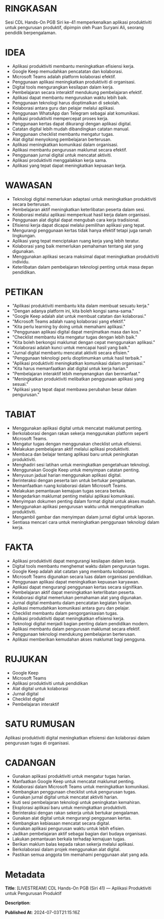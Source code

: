 # RINGKASAN
Sesi CDL Hands-On PGB Siri ke-41 memperkenalkan aplikasi produktiviti untuk pengurusan produktif, dipimpin oleh Puan Suryani Ali, seorang pendidik berpengalaman.

# IDEA
- Aplikasi produktiviti membantu meningkatkan efisiensi kerja.
- Google Keep memudahkan pencatatan dan kolaborasi.
- Microsoft Teams adalah platform kolaborasi efektif.
- Penggunaan aplikasi meningkatkan produktiviti di organisasi.
- Digital tools mengurangkan kesilapan dalam kerja.
- Pembelajaran secara interaktif mendukung pembelajaran efektif.
- Aplikasi dapat membantu menguruskan waktu lebih baik.
- Penggunaan teknologi harus dioptimalkan di sekolah.
- Kolaborasi antara guru dan pelajar melalui aplikasi.
- Penggunaan WhatsApp dan Telegram sebagai alat komunikasi.
- Aplikasi produktiviti mempercepat proses kerja.
- Penggunaan kertas dapat dikurangi dengan aplikasi digital.
- Catatan digital lebih mudah dibandingkan catatan manual.
- Penggunaan checklist membantu mengatur tugas.
- Alat digital menyokong pembelajaran berterusan.
- Aplikasi meningkatkan komunikasi dalam organisasi.
- Aplikasi membantu pengurusan maklumat secara efektif.
- Penggunaan jurnal digital untuk mencatat aktiviti.
- Aplikasi produktiviti menggalakkan kerja sama.
- Aplikasi yang tepat dapat meningkatkan kepuasan kerja.

# WAWASAN
- Teknologi digital memerlukan adaptasi untuk meningkatkan produktiviti secara berterusan.
- Pembelajaran aktif meningkatkan keterlibatan peserta dalam sesi.
- Kolaborasi melalui aplikasi memperkuat hasil kerja dalam organisasi.
- Penggunaan alat digital dapat mengubah cara kerja tradisional.
- Efisiensi kerja dapat dicapai melalui pemilihan aplikasi yang tepat.
- Mengurangi penggunaan kertas tidak hanya efektif tetapi juga ramah lingkungan.
- Aplikasi yang tepat menciptakan ruang kerja yang lebih teratur.
- Kolaborasi yang baik memerlukan pemahaman tentang alat yang digunakan.
- Menggunakan aplikasi secara maksimal dapat meningkatkan produktiviti individu.
- Keterlibatan dalam pembelajaran teknologi penting untuk masa depan pendidikan.

# PETIKAN
- "Aplikasi produktiviti membantu kita dalam membuat sesuatu kerja."
- "Dengan adanya platform ini, kita boleh kongsi sama-sama."
- "Google Keep adalah alat untuk membuat catatan dan kolaborasi."
- "Microsoft Teams adalah ruang kolaborasi yang efektif."
- "Kita perlu learning by doing untuk memahami aplikasi."
- "Penggunaan aplikasi digital dapat menjimatkan masa dan kos."
- "Checklist membantu kita mengatur tugas dengan lebih baik."
- "Kita boleh berkongsi maklumat dengan cepat menggunakan aplikasi."
- "Kolaborasi adalah kunci untuk mencapai hasil yang baik."
- "Jurnal digital membantu mencatat aktiviti secara efisien."
- "Penggunaan teknologi perlu dioptimumkan untuk hasil terbaik."
- "Aplikasi produktiviti meningkatkan komunikasi dalam organisasi."
- "Kita harus memanfaatkan alat digital untuk kerja harian."
- "Pembelajaran interaktif lebih menyenangkan dan bermanfaat."
- "Meningkatkan produktiviti melibatkan penggunaan aplikasi yang sesuai."
- "Aplikasi yang tepat dapat membawa perubahan besar dalam pengurusan."

# TABIAT
- Menggunakan aplikasi digital untuk mencatat maklumat penting.
- Berkolaborasi dengan rakan sekerja menggunakan platform seperti Microsoft Teams.
- Mengatur tugas dengan menggunakan checklist untuk efisiensi.
- Melakukan pembelajaran aktif melalui aplikasi produktiviti.
- Membaca dan belajar tentang aplikasi baru untuk peningkatan produktiviti.
- Menghadiri sesi latihan untuk meningkatkan pengetahuan teknologi.
- Menggunakan Google Keep untuk menyimpan catatan penting.
- Menyusun jadual harian menggunakan aplikasi digital.
- Berinteraksi dengan peserta lain untuk bertukar pengalaman.
- Memanfaatkan ruang kolaborasi dalam Microsoft Teams.
- Melakukan pemantauan kemajuan tugas secara berkala.
- Mengedarkan maklumat penting melalui aplikasi komunikasi.
- Menyimpan dokumen penting dalam format digital untuk akses mudah.
- Menggunakan aplikasi pengurusan waktu untuk mengoptimalkan produktiviti.
- Mengambil gambar dan menyimpan dalam jurnal digital untuk laporan.
- Sentiasa mencari cara untuk meningkatkan penggunaan teknologi dalam kerja.

# FAKTA
- Aplikasi produktiviti dapat mengurangi kesilapan dalam kerja.
- Digital tools membantu menghemat waktu dalam pengurusan tugas.
- Google Keep adalah alat catatan yang membantu kolaborasi.
- Microsoft Teams digunakan secara luas dalam organisasi pendidikan.
- Penggunaan aplikasi dapat meningkatkan kepuasan karyawan.
- Aplikasi dapat mengurangi penggunaan kertas secara signifikan.
- Pembelajaran aktif dapat meningkatkan keterlibatan peserta.
- Kolaborasi digital memerlukan pemahaman alat yang digunakan.
- Jurnal digital membantu dalam pencatatan kegiatan harian.
- Aplikasi memudahkan komunikasi antara guru dan pelajar.
- Checklist membantu dalam pengorganisasian tugas.
- Aplikasi produktiviti dapat meningkatkan efisiensi kerja.
- Teknologi digital menjadi bagian penting dalam pendidikan modern.
- Aplikasi membantu dalam pengurusan maklumat secara efektif.
- Penggunaan teknologi mendukung pembelajaran berterusan.
- Aplikasi memberikan kemudahan akses maklumat bagi pengguna.

# RUJUKAN
- Google Keep
- Microsoft Teams
- Aplikasi produktiviti untuk pendidikan
- Alat digital untuk kolaborasi
- Jurnal digital
- Checklist digital
- Pembelajaran interaktif

# SATU RUMUSAN
Aplikasi produktiviti digital meningkatkan efisiensi dan kolaborasi dalam pengurusan tugas di organisasi.

# CADANGAN
- Gunakan aplikasi produktiviti untuk mengatur tugas harian.
- Manfaatkan Google Keep untuk mencatat maklumat penting.
- Kolaborasi dalam Microsoft Teams untuk meningkatkan komunikasi.
- Kembangkan penggunaan checklist untuk pengurusan tugas.
- Gunakan jurnal digital untuk mencatat aktiviti harian.
- Ikuti sesi pembelajaran teknologi untuk peningkatan kemahiran.
- Eksplorasi aplikasi baru untuk meningkatkan produktiviti.
- Berinteraksi dengan rakan sekerja untuk bertukar pengalaman.
- Gunakan alat digital untuk mengurangi penggunaan kertas.
- Kembangkan kebiasaan mencatat secara digital.
- Gunakan aplikasi pengurusan waktu untuk lebih efisien.
- Jadikan pembelajaran aktif sebagai bagian dari budaya organisasi.
- Lakukan pemantauan berkala terhadap kemajuan tugas.
- Berikan maklum balas kepada rakan sekerja melalui aplikasi.
- Berkolaborasi dalam projek menggunakan alat digital.
- Pastikan semua anggota tim memahami penggunaan alat yang ada.

# Metadata
**Title**: [LIVESTREAM] CDL Hands-On PGB (Siri 41) — Aplikasi Produktiviti untuk Pengurusan Produktif

**Description**: 

**Published At**: 2024-07-03T21:15:16Z